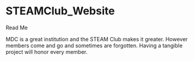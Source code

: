 # STEAMClub_Website
Read Me

MDC is a great institution and the STEAM Club makes it greater.
However members come and go and sometimes are forgotten. 
Having a tangible project will honor every member.
